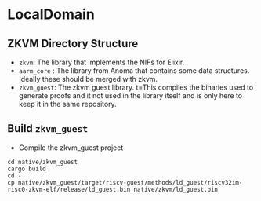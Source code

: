 # LocalDomain


## ZKVM Directory Structure

 - `zkvm`: The library that implements the NIFs for Elixir.
 - `aarm_core` : The library from Anoma that contains some data structures. Ideally these should be merged with zkvm.
 - `zkvm_guest`: The zkvm guest library. t=This compiles the binaries used to generate proofs and it not used in the library itself and is only here to keep it in the same repository.


## Build `zkvm_guest`

 - Compile the zkvm_guest project

```shell
cd native/zkvm_guest
cargo build
cd -
cp native/zkvm_guest/target/riscv-guest/methods/ld_guest/riscv32im-risc0-zkvm-elf/release/ld_guest.bin native/zkvm/ld_guest.bin
```